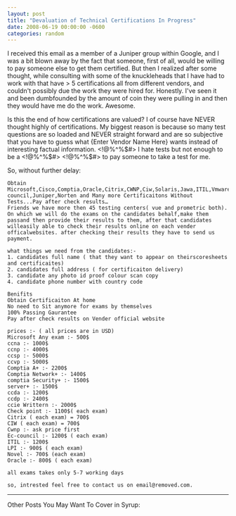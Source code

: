 ```yaml
---
layout: post
title: "Devaluation of Technical Certifications In Progress"
date: 2008-06-19 00:00:00 -0600
categories: random
---
```


I received this email as a member of a Juniper group within Google, and I was a bit blown away by the fact that someone, first of all, would be willing to pay someone else to get them certified. But then I realized after some thought, while consulting with some of the knuckleheads that I have had to work with that have > 5 certifications all from different vendors, and couldn't possibly due the work they were hired for. Honestly. I've seen it and been dumbfounded by the amount of coin they were pulling in and then they would have me do the work. Awesome.

Is this the end of how certifications are valued? I of course have NEVER thought highly of certifications. My biggest reason is because so many test questions are so loaded and NEVER straight forward and are so subjective that you have to guess what {Enter Vendor Name Here} wants instead of interesting factual information. <!@%^%$#> I hate tests but not enough to be a <!@%^%$#> <!@%^%$#> to pay someone to take a test for me.

So, without further delay:


```
Obtain
Microsoft,Cisco,Comptia,Oracle,Citrix,CWNP,Ciw,Solaris,Jawa,ITIL,Vmware,Ec-council,Juniper,Norten and Many more Certificaitons Without Tests...Pay after check results…
Friends we have more then 45 testing centers( vue and prometric both).
On which we will do the exams on the candidates behalf,make them passand then provide their results to them, after that candidates willeasily able to check their results online on each vender officalwebsites. after checking their results they have to send us payment.

what things we need from the candidates:-
1. candidates full name ( that they want to appear on theirscoresheets and certificaites)
2. candidates full address ( for certificaiton delivery)
3. candidate any photo id proof colour scan copy
4. candidate phone number with country code

Benifits
Obtain Certificaiton At home
No need to Sit anymore for exams by themselves
100% Passing Gaurantee
Pay after check results on Vender official website

prices :- ( all prices are in USD)
Microsoft Any exam :- 500$
ccna :- 1000$
ccnp :- 4000$
ccsp :- 5000$
ccvp :- 5000$
Comptia A+ :- 2200$
Comptia Network+ :- 1400$
comptia Security+ :- 1500$
server+ :- 1500$
ccda :- 1200$
ccdp :- 2400$
ccie Writtern :- 2000$
Check point :- 1100$( each exam)
Citrix ( each exam) = 700$
CIW ( each exam) = 700$
Cwnp :- ask price first
Ec-council :- 1200$ ( each exam)
ITIL :- 1200$
LPI :- 900$ ( each exam)
Novel :- 700$ (each exam)
Oracle :- 800$ ( each exam)

all exams takes only 5-7 working days

so, intrested feel free to contact us on email@removed.com.
```




---


Other Posts You May Want To Cover in Syrup:
